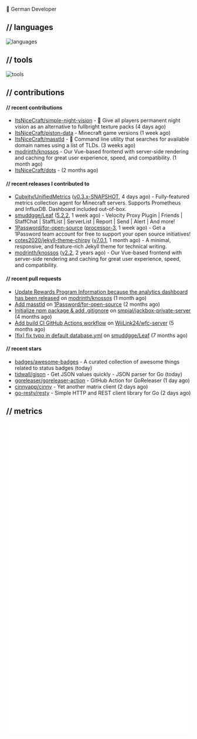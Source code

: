 👋 German Developer

## // languages
![languages](https://skillicons.dev/icons?i=py,go,bash)

## // tools

![tools](https://skillicons.dev/icons?i=androidstudio,arch,aws,azure,cloudflare,discord,docker,figma,fediverse,gcp,git,github,githubactions,gitlab,grafana,idea,jenkins,linux,mastodon,mongodb,nodejs,prometheus,raspberrypi,selenium,svg,twitter,workers,vercel,visualstudio,vscode)

## // contributions

#### // recent contributions

- [ItsNiceCraft/simple-night-vision](https://github.com/ItsNiceCraft/simple-night-vision) - 🔦 Give all players permanent night vision as an alternative to fullbright texture packs (4 days ago)
- [ItsNiceCraft/piston-data](https://github.com/ItsNiceCraft/piston-data) - Minecraft game versions (1 week ago)
- [ItsNiceCraft/masstld](https://github.com/ItsNiceCraft/masstld) - 🧭 Command line utility that searches for available domain names using a list of TLDs. (3 weeks ago)
- [modrinth/knossos](https://github.com/modrinth/knossos) - Our Vue-based frontend with server-side rendering and caching for great user experience, speed, and compatibility. (1 month ago)
- [ItsNiceCraft/dots](https://github.com/ItsNiceCraft/dots) -  (2 months ago)

#### // recent releases I contributed to

- [Cubxity/UnifiedMetrics](https://github.com/Cubxity/UnifiedMetrics) ([v0.3.x-SNAPSHOT](https://github.com/Cubxity/UnifiedMetrics/releases/tag/v0.3.x-SNAPSHOT), 4 days ago) - Fully-featured metrics collection agent for Minecraft servers. Supports Prometheus and InfluxDB. Dashboard included out-of-box.
- [smuddgge/Leaf](https://github.com/smuddgge/Leaf) ([5.2.2](https://github.com/smuddgge/Leaf/releases/tag/5.2.2), 1 week ago) - Velocity Proxy Plugin | Friends | StaffChat | StaffList | ServerList | Report | Send | Alert | And more!
- [1Password/for-open-source](https://github.com/1Password/for-open-source) ([processor-3](https://github.com/1Password/for-open-source/releases/tag/processor-3), 1 week ago) - Get a 1Password team account for free to support your open source initiatives!
- [cotes2020/jekyll-theme-chirpy](https://github.com/cotes2020/jekyll-theme-chirpy) ([v7.0.1](https://github.com/cotes2020/jekyll-theme-chirpy/releases/tag/v7.0.1), 1 month ago) - A minimal, responsive, and feature-rich Jekyll theme for technical writing.
- [modrinth/knossos](https://github.com/modrinth/knossos) ([v2.2](https://github.com/modrinth/knossos/releases/tag/v2.2), 2 years ago) - Our Vue-based frontend with server-side rendering and caching for great user experience, speed, and compatibility.

#### // recent pull requests

- [Update Rewards Program Information because the analytics dashboard has been released](https://github.com/modrinth/knossos/pull/1712) on [modrinth/knossos](https://github.com/modrinth/knossos) (1 month ago)
- [Add masstld](https://github.com/1Password/for-open-source/pull/930) on [1Password/for-open-source](https://github.com/1Password/for-open-source) (2 months ago)
- [Initialize npm package &amp; add .gitignore](https://github.com/smpial/jackbox-private-server/pull/1) on [smpial/jackbox-private-server](https://github.com/smpial/jackbox-private-server) (4 months ago)
- [Add build CI GitHub Actions workflow](https://github.com/WiiLink24/wfc-server/pull/38) on [WiiLink24/wfc-server](https://github.com/WiiLink24/wfc-server) (5 months ago)
- [[fix] fix typo in default database.yml](https://github.com/smuddgge/Leaf/pull/77) on [smuddgge/Leaf](https://github.com/smuddgge/Leaf) (7 months ago)

#### // recent stars

- [badges/awesome-badges](https://github.com/badges/awesome-badges) - A curated collection of awesome things related to status badges (today)
- [tidwall/gjson](https://github.com/tidwall/gjson) - Get JSON values quickly - JSON parser for Go (today)
- [goreleaser/goreleaser-action](https://github.com/goreleaser/goreleaser-action) - GitHub Action for GoReleaser (1 day ago)
- [cinnyapp/cinny](https://github.com/cinnyapp/cinny) - Yet another matrix client (2 days ago)
- [go-resty/resty](https://github.com/go-resty/resty) - Simple HTTP and REST client library for Go (2 days ago)

## // metrics

![metrics](/github-metrics.svg)